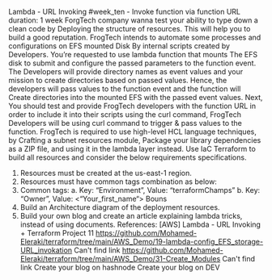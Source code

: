 Lambda - URL Invoking
#week_ten - Invoke function via function URL
duration: 1 week
ForgTech company wanna test your ability to type down a clean code by Deploying the structure of resources. This will help you to build a
good reputation.
FrogTech intends to automate some processes and configurations on EFS mounted Disk By internal scripts created by Developers.
You’re requested to use lambda function that mounts The EFS disk to submit and configure the passed parameters to the function event.
The Developers will provide directory names as event values and your mission to create directories based on passed values.
Hence, the developers will pass values to the function event and the function will Create directories into the mounted EFS with the passed
event values.
Next, You should test and provide FrogTech developers with the function URL in order to include it into their scripts using the curl
command, FrogTech Developers will be using curl command to trigger & pass values to the function.
FrogTech is required to use high-level HCL language techniques, by Crafting a subnet resources module, Package your library
dependencies as a ZIP file, and using it in the lambda layer instead.
Use IaC Terraform to build all resources and consider the below requirements specifications.
1. Resources must be created at the us-east-1 region.
2. Resources must have common tags combination as below:
3. Common tags:
a. Key: “Environment”, Value: “terraformChamps”
b. Key: “Owner”, Value: <“Your_first_name“>
Bouns
1. Build an Architecture diagram of the deployment resources.
2. Build your own blog and create an article explaining lambda tricks, instead of using documents.
References:
[AWS] Lambda - URL Invoking + Terraform Project 11
https://github.com/Mohamed-Eleraki/terraform/tree/main/AWS_Demo/19-lambda-config_EFS_storage-URL_invokation Can't find link
https://github.com/Mohamed-Eleraki/terraform/tree/main/AWS_Demo/31-Create_Modules Can't find link
Create your blog on hashnode
Create your blog on DEV